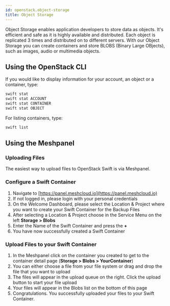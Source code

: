 ```yaml
---
id: openstack.object-storage
title: Object Storage
---
```


Object Storage enables application developers to store data as objects. It's efficient and safe as it is highly available and distributed. Each object is replicated 3 times and distributed on to different servers. With our Object Storage you can create containers and store BLOBS \(Binary Large OBjects\), such as images, audio or multimedia objects.


## Using the OpenStack CLI

If you would like to display information for your account, an object or a container, type:

```bash
swift stat
swift stat ACCOUNT
swift stat CONTAINER
swift stat OBJECT
```

For listing containers, type:

```bash
swift list
```

## Using the Meshpanel

### Uploading Files

The easiest way to upload files to OpenStack Swift is via Meshpanel.

### Configure a Swift Container

  1. Navigate to [https://panel.meshcloud.io](https://panel.meshcloud.io)
  1. If not logged in, please login with your personal credentials
  1. On the Welcome Dashboard, please select the Location & Project where you want to create your Swift Container for the Backup Files
  1. After selecting a Location & Project choose in the Service Menu on the left **Storage &gt; Blobs**
  1. Enter the Name of the Swift Container and press the **+**
  1. You have now successfully created a Swift Container

### Upload Files to your Swift Container

  1. In the Meshpanel click on the container you created to get to the container detail page \(**Storage &gt; Blobs &gt; YourContainer**\)
  1. You can either choose a file from your file system or drag and drop the file that you want to upload
  1. The files will appear in the upload queue on the right. Click the upload button to start your file upload
  1. Your files will appear in the Blobs list on the bottom of this page
  1. Congratulations. You successfully uploaded your files to your Swift Container.



